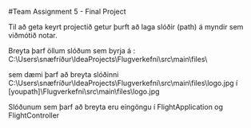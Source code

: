 
#Team Assignment 5 - Final Project

Til að geta keyrt projectið getur þurft að laga slóðir (path) á myndir sem viðmótið notar. 

Breyta þarf öllum slóðum sem byrja á : C:\Users\snæfríður\IdeaProjects\Flugverkefni\src\main\files\

sem dæmi þarf að breyta slóðinni
C:\Users\snæfríður\IdeaProjects\Flugverkefni\src\main\files\logo.jpg 
í 
[youpath]\Flugverkefni\src\main\files\logo.jpg

Slóðunum sem þarf að breyta eru eingöngu í FlightApplication og FlightController
